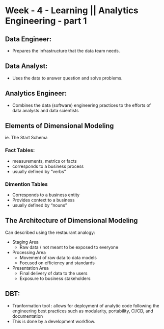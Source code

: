 # Week - 4 - Learning || Analytics Engineering - part 1

## Data Engineer:

- Prepares the infrastructure that the data team needs.

## Data Analyst:

- Uses the data to answer question and solve problems.

## Analytics Engineer:

- Combines the data (software) engineering practices to the efforts of data analysts and data scientists


## Elements of Dimensional Modeling

ie. The Start Schema

### Fact Tables:

- measurements, metrics or facts
- corresponds to a business process
- usually defined by “verbs”

### Dimention Tables

- Corresponds to a business entity
- Provides context to a business
- usually defined by “nouns”

## The Architecture of Dimensional Modeling

Can described using the restaurant analogy:

- Staging Area
    - Raw data / not meant to be exposed to everyone
- Processing Area
    - Movement of raw data to data models
    - Focused on efficiency and standards
- Presentation Area
    - Final delivery of data to the users
    - Exposure to business stakeholders
    

## DBT:

- Tranformation tool : allows for deployment of analytic code following the engineering best practices such as modularity, portability, CI/CD, and documentation
- This is done by a development workflow.
